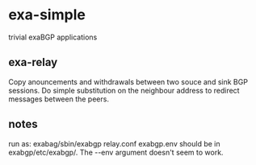 # exa-simple
trivial exaBGP applications

## exa-relay
Copy anouncements and withdrawals between two souce and sink BGP sessions.
Do simple substitution on the neighbour address to redirect messages between the peers.

## notes
run as:
exabag/sbin/exabgp relay.conf
exabgp.env should be in exabgp/etc/exabgp/.  The --env argument doesn't seem to work.
